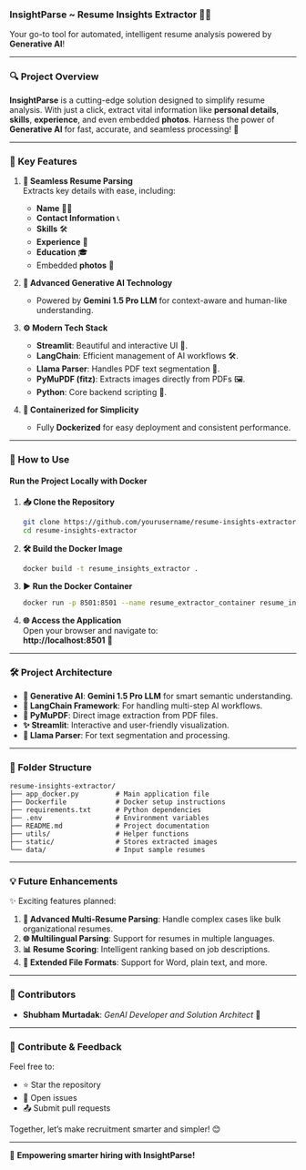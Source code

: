 ### **InsightParse ~ Resume Insights Extractor** 🚀✨  
Your go-to tool for automated, intelligent resume analysis powered by **Generative AI**!

---

### **🔍 Project Overview**  
**InsightParse** is a cutting-edge solution designed to simplify resume analysis. With just a click, extract vital information like **personal details**, **skills**, **experience**, and even embedded **photos**. Harness the power of **Generative AI** for fast, accurate, and seamless processing! 🌟  

---

### **🌟 Key Features**  
1. **📄 Seamless Resume Parsing**  
   Extracts key details with ease, including:  
   - **Name** 🧑‍💼  
   - **Contact Information** 📞  
   - **Skills** 🛠️  
   - **Experience** 🏢  
   - **Education** 🎓  
   - Embedded **photos** 📸  

2. **🤖 Advanced Generative AI Technology**  
   - Powered by **Gemini 1.5 Pro LLM** for context-aware and human-like understanding.  

3. **⚙️ Modern Tech Stack**  
   - **Streamlit**: Beautiful and interactive UI 🌈.  
   - **LangChain**: Efficient management of AI workflows 🛠️.  
   - **Llama Parser**: Handles PDF text segmentation 📄.  
   - **PyMuPDF (fitz)**: Extracts images directly from PDFs 🖼️.  
   - **Python**: Core backend scripting 🐍.  

4. **🐳 Containerized for Simplicity**  
   - Fully **Dockerized** for easy deployment and consistent performance.  

---

### **🚀 How to Use**  

#### **Run the Project Locally with Docker**  

1. **📥 Clone the Repository**  
   ```bash
   git clone https://github.com/yourusername/resume-insights-extractor.git
   cd resume-insights-extractor
   ```

2. **🛠️ Build the Docker Image**  
   ```bash
   docker build -t resume_insights_extractor .
   ```

3. **▶️ Run the Docker Container**  
   ```bash
   docker run -p 8501:8501 --name resume_extractor_container resume_insights_extractor
   ```

4. **🌐 Access the Application**  
   Open your browser and navigate to:  
   **http://localhost:8501** 🌟  

---

### **🛠️ Project Architecture**  
- **🤖 Generative AI**: **Gemini 1.5 Pro LLM** for smart semantic understanding.  
- **🔗 LangChain Framework**: For handling multi-step AI workflows.  
- **📄 PyMuPDF**: Direct image extraction from PDF files.  
- **✨ Streamlit**: Interactive and user-friendly visualization.  
- **📂 Llama Parser**: For text segmentation and processing.  

---

### **📂 Folder Structure**  
```plaintext
resume-insights-extractor/
├── app_docker.py         # Main application file
├── Dockerfile            # Docker setup instructions
├── requirements.txt      # Python dependencies
├── .env                  # Environment variables
├── README.md             # Project documentation
├── utils/                # Helper functions
├── static/               # Stores extracted images
└── data/                 # Input sample resumes
```

---

### **💡 Future Enhancements**  
✨ Exciting features planned:  
1. **📁 Advanced Multi-Resume Parsing**: Handle complex cases like bulk organizational resumes.  
2. **🌐 Multilingual Parsing**: Support for resumes in multiple languages.  
3. **📊 Resume Scoring**: Intelligent ranking based on job descriptions.  
4. **📝 Extended File Formats**: Support for Word, plain text, and more.

---

### **🤝 Contributors**  
- **Shubham Murtadak**: _GenAI Developer and Solution Architect_ 🎉  

---

### **🔗 Contribute & Feedback**  
Feel free to:  
- ⭐ Star the repository  
- 💬 Open issues  
- 📤 Submit pull requests  

Together, let’s make recruitment smarter and simpler! 😊  

---  

🎉 **Empowering smarter hiring with InsightParse!**
